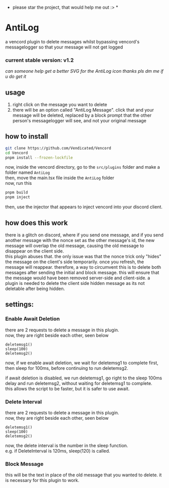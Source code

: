 * please star the project, that would help me out :> *

# AntiLog
a vencord plugin to delete messages whilst bypassing vencord's messagelogger so that your message will not get logged

### current stable version: v1.2

*can someone help get a better SVG for the AntiLog icon thanks pls dm me if u do get it*

## usage
1. right click on the message you want to delete
2. there will be an option called "AntiLog Message". click that and your message will be deleted, replaced by a block prompt that the other person's messagelogger will see, and not your original message

## how to install
```sh
git clone https://github.com/Vendicated/Vencord
cd Vencord
pnpm install --frozen-lockfile
```
now, inside the vencord directory, go to the `src/plugins` folder and make a folder named `AntiLog` \
then, move the main.tsx file inside the `AntiLog` folder \
now, run this
```sh
pnpm build
pnpm inject
```
then, use the injector that appears to inject vencord into your discord client.

## how does this work
there is a glitch on discord, where if you send one message, and if you send another message with the nonce set as the other message's id, the new message will overlap the old message, causing the old message to disappear on the client side. \
this plugin abuses that. the only issue was that the nonce trick only "hides" the message on the client's side temporarily. once you refresh, the message will reappear. therefore, a way to circumvent this is to delete both messages after sending the initial and block message. this will ensure that the message would have been removed server-side and client-side. a plugin is needed to delete the client side hidden message as its not deletable after being hidden.

## settings:
### Enable Await Deletion
there are 2 requests to delete a message in this plugin. \
now, they are right beside each other, seen below

```tsx
deletemsg1()
sleep(100)
deletemsg2()
```
now, if we enable await deletion, we wait for deletemsg1 to complete first, then sleep for 100ms, before continuing to run deletemsg2.

if await deletion is disabled, we run deletemsg1, go right to the sleep 100ms delay and run deletemsg2, without waiting for deletemsg1 to complete. \
this allows the script to be faster, but it is safer to use await.

### Delete Interval
there are 2 requests to delete a message in this plugin. \
now, they are right beside each other, seen below

```tsx
deletemsg1()
sleep(100)
deletemsg2()
```
now, the delete interval is the number in the sleep function. \
e.g. if DeleteInterval is 120ms, sleep(120) is called.

### Block Message
this will be the text in place of the old message that you wanted to delete. it is necessary for this plugin to work.
